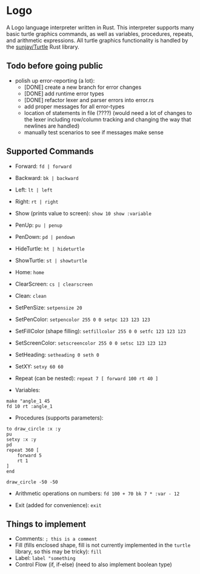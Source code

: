 # Logo

A Logo language interpreter written in Rust. This interpreter supports many basic turtle graphics commands, as well as variables, procedures, repeats, and arithmetic expressions. All turtle graphics functionality is handled by the [sunjay/Turtle](github.com/sunjay/Turtle) Rust library.

## Todo before going public

- polish up error-reporting (a lot):
    - [DONE] create a new branch for error changes
    - [DONE] add runtime error types
    - [DONE] refactor lexer and parser errors into error.rs
    - add proper messages for all error-types
    - location of statements in file (????) (would need a lot of changes to the lexer including row/column tracking and changing the way that newlines are handled)
    - manually test scenarios to see if messages make sense

## Supported Commands

- Forward: `fd | forward`
- Backward: `bk | backward`
- Left: `lt | left`
- Right: `rt | right`
- Show (prints value to screen): `show 10 show :variable`

- PenUp: `pu | penup`
- PenDown: `pd | pendown`
- HideTurtle: `ht | hideturtle`
- ShowTurtle: `st | showturtle`
- Home: `home`
- ClearScreen: `cs | clearscreen`
- Clean: `clean`

- SetPenSize: `setpensize 20`
- SetPenColor: `setpencolor 255 0 0 setpc 123 123 123`
- SetFillColor (shape filling): `setfillcolor 255 0 0 setfc 123 123 123`
- SetScreenColor: `setscreencolor 255 0 0 setsc 123 123 123`
- SetHeading: `setheading 0 seth 0`
- SetXY: `setxy 60 60`

- Repeat (can be nested): `repeat 7 [ forward 100 rt 40 ]`

- Variables:
```
make "angle_1 45
fd 10 rt :angle_1
```

- Procedures (supports parameters):
```logo
to draw_circle :x :y
pu
setxy :x :y
pd
repeat 360 [
    forward 5
    rt 1
]
end

draw_circle -50 -50
```

- Arithmetic operations on numbers: `fd 100 + 70 bk 7 * :var - 12`

- Exit (added for convenience): `exit`

## Things to implement 

- Comments: `; this is a comment`
- Fill (fills enclosed shape, fill is not currently implemented in the `turtle` library, so this may be tricky): `fill`
- Label: `label "something`
- Control Flow (if, if-else) (need to also implement boolean type)
